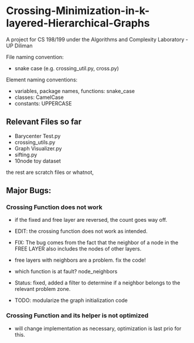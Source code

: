 # Crossing-Minimization-in-k-layered-Hierarchical-Graphs

A project for CS 198/199 under the Algorithms and Complexity Laboratory - UP Diliman




File naming convention:
- snake case (e.g. crossing_util.py, cross.py)

Element naming conventions:
- variables, package names, functions: snake_case
- classes: CamelCase
- constants: UPPERCASE

## Relevant Files so far
- Barycenter Test.py
- crossing_utils.py
- Graph Visualizer.py
- sifting.py
- 10node toy dataset

the rest are scratch files or whatnot,

## Major Bugs: 
### Crossing Function does not work
- if the fixed and free layer are reversed, the count goes way off.
- EDIT: the crossing function does not work as intended.


- FIX: The bug comes from the fact that the neighbor of a node in the FREE LAYER also includes the nodes of other layers.
- free layers with neighbors are a problem. fix the code! 
- which function is at fault? node_neighbors
- Status: fixed, added a filter to determine if a neighbor belongs to the relevant problem zone. 

- TODO: modularize the graph initialization code
### Crossing Function and its helper is not optimized
- will change implementation as necessary, optimization is last prio for this.